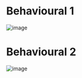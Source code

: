 
# Behavioural 1
![image](https://user-images.githubusercontent.com/83264721/143003120-bd7fb9b2-fd57-4c37-b0b4-998504b74cfb.png)

# Behavioural 2
![image](https://user-images.githubusercontent.com/83264721/143002302-0187afe0-ccea-460c-a5e4-96125d8eb548.png)
